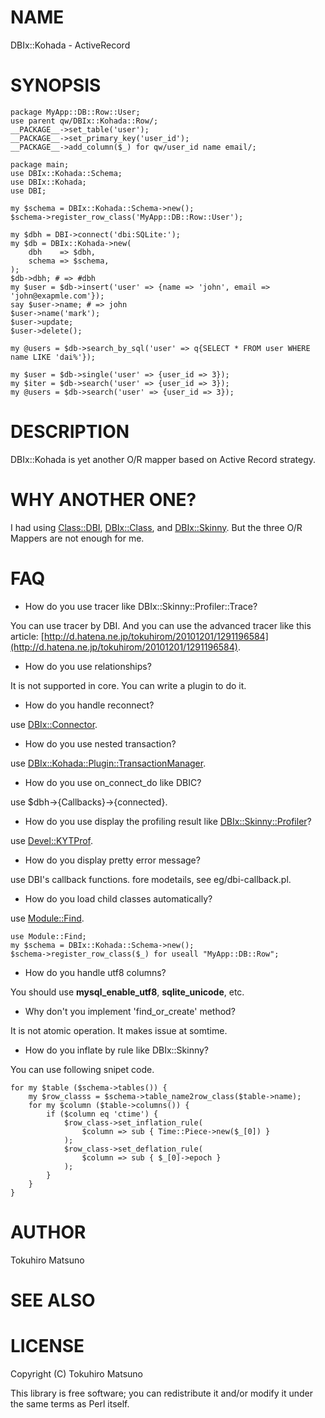 # NAME

DBIx::Kohada - ActiveRecord

# SYNOPSIS

    package MyApp::DB::Row::User;
    use parent qw/DBIx::Kohada::Row/;
    __PACKAGE__->set_table('user');
    __PACKAGE__->set_primary_key('user_id');
    __PACKAGE__->add_column($_) for qw/user_id name email/;

    package main;
    use DBIx::Kohada::Schema;
    use DBIx::Kohada;
    use DBI;

    my $schema = DBIx::Kohada::Schema->new();
    $schema->register_row_class('MyApp::DB::Row::User');

    my $dbh = DBI->connect('dbi:SQLite:');
    my $db = DBIx::Kohada->new(
        dbh    => $dbh,
        schema => $schema,
    );
    $db->dbh; # => #dbh
    my $user = $db->insert('user' => {name => 'john', email => 'john@exapmle.com'});
    say $user->name; # => john
    $user->name('mark');
    $user->update;
    $user->delete();

    my @users = $db->search_by_sql('user' => q{SELECT * FROM user WHERE name LIKE 'dai%'});

    my $user = $db->single('user' => {user_id => 3});
    my $iter = $db->search('user' => {user_id => 3});
    my @users = $db->search('user' => {user_id => 3});

# DESCRIPTION

DBIx::Kohada is yet another O/R mapper based on Active Record strategy.

# WHY ANOTHER ONE?

I had using [Class::DBI](http://search.cpan.org/perldoc?Class::DBI), [DBIx::Class](http://search.cpan.org/perldoc?DBIx::Class), and [DBIx::Skinny](http://search.cpan.org/perldoc?DBIx::Skinny). But the three O/R Mappers are not enough for me.

# FAQ

- How do you use tracer like DBIx::Skinny::Profiler::Trace?

You can use tracer by DBI. And you can use the advanced tracer like this article: [http://d.hatena.ne.jp/tokuhirom/20101201/1291196584](http://d.hatena.ne.jp/tokuhirom/20101201/1291196584).

- How do you use relationships?

It is not supported in core. You can write a plugin to do it.

- How do you handle reconnect?

use [DBIx::Connector](http://search.cpan.org/perldoc?DBIx::Connector).

- How do you use nested transaction?

use [DBIx::Kohada::Plugin::TransactionManager](http://search.cpan.org/perldoc?DBIx::Kohada::Plugin::TransactionManager).

- How do you use on_connect_do like DBIC?

use $dbh->{Callbacks}->{connected}.

- How do you use display the profiling result like [DBIx::Skinny::Profiler](http://search.cpan.org/perldoc?DBIx::Skinny::Profiler)?

use [Devel::KYTProf](http://search.cpan.org/perldoc?Devel::KYTProf).

- How do you display pretty error message?

use DBI's callback functions. fore modetails, see eg/dbi-callback.pl.

- How do you load child classes automatically?

use [Module::Find](http://search.cpan.org/perldoc?Module::Find).

    use Module::Find;
    my $schema = DBIx::Kohada::Schema->new();
    $schema->register_row_class($_) for useall "MyApp::DB::Row";

- How do you handle utf8 columns?

You should use __mysql_enable_utf8__, __sqlite_unicode__, etc.

- Why don't you implement 'find_or_create' method?

It is not atomic operation. It makes issue at somtime.

- How do you inflate by rule like DBIx::Skinny?

You can use following snipet code.

    for my $table ($schema->tables()) {
        my $row_classs = $schema->table_name2row_class($table->name);
        for my $column ($table->columns()) {
            if ($column eq 'ctime') {
                $row_class->set_inflation_rule(
                    $column => sub { Time::Piece->new($_[0]) }
                );
                $row_class->set_deflation_rule(
                    $column => sub { $_[0]->epoch }
                );
            }
        }
    }

# AUTHOR

Tokuhiro Matsuno <tokuhirom AAJKLFJEF GMAIL COM>

# SEE ALSO

# LICENSE

Copyright (C) Tokuhiro Matsuno

This library is free software; you can redistribute it and/or modify
it under the same terms as Perl itself.